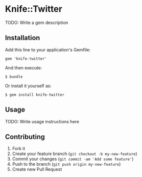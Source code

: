 # Knife::Twitter

TODO: Write a gem description

## Installation

Add this line to your application's Gemfile:

    gem 'knife-twitter'

And then execute:

    $ bundle

Or install it yourself as:

    $ gem install knife-twitter

## Usage

TODO: Write usage instructions here

## Contributing

1. Fork it
2. Create your feature branch (`git checkout -b my-new-feature`)
3. Commit your changes (`git commit -am 'Add some feature'`)
4. Push to the branch (`git push origin my-new-feature`)
5. Create new Pull Request
